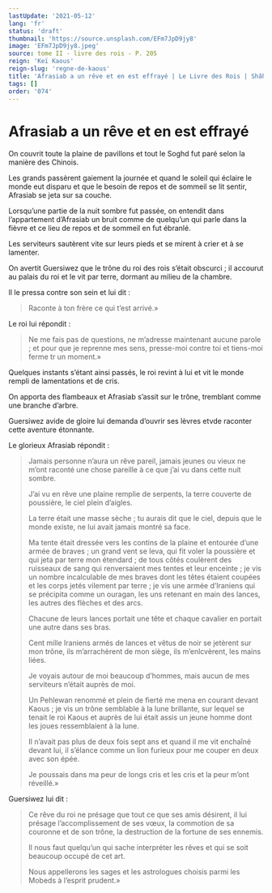 ```yaml
---
lastUpdate: '2021-05-12'
lang: 'fr'
status: 'draft'
thumbnail: 'https://source.unsplash.com/EFm7JpD9jy8'
image: 'EFm7JpD9jy8.jpeg'
source: tome II - livre des rois - P. 205
reign: 'Keï Kaous'
reign-slug: 'regne-de-kaous'
title: 'Afrasiab a un rêve et en est effrayé | Le Livre des Rois | Shâhnâmeh'
tags: []
order: '074'
---
```


# Afrasiab a un rêve et en est effrayé

On couvrit toute la plaine de pavillons et tout le Soghd fut paré selon la manière des Chinois.

Les grands passèrent gaiement la journée et quand le soleil qui éclaire le monde eut disparu et que le besoin de repos et de sommeil se lit sentir, Afrasiab se jeta sur sa couche.

Lorsqu’une partie de la nuit sombre fut passée, on entendit dans l’appartement d’Afrasiab un bruit comme de quelqu’un qui parle dans la fièvre et ce lieu de repos et de sommeil en fut ébranlé.

Les serviteurs sautèrent vite sur leurs pieds et se mirent à crier et à se lamenter.

On avertit Guersiwez que le trône du roi des rois s’était obscurci ; il accourut au palais du roi et le vit par terre, dormant au milieu de la chambre.

Il le pressa contre son sein et lui dit :

> Raconte à ton frère ce qui t’est arrivé.»

Le roi lui répondit :

> Ne me fais pas de questions, ne m’adresse maintenant aucune parole ; et pour que je reprenne mes sens, presse-moi contre toi et tiens-moi ferme tr un moment.»

Quelques instants s’étant ainsi passés, le roi revint à lui et vit le monde rempli de lamentations et de cris.

On apporta des flambeaux et Afrasiab s’assit sur le trône, tremblant comme une branche d’arbre.

Guersiwez avide de gloire lui demanda d’ouvrir ses lèvres etvde raconter cette aventure étonnante.

Le glorieux Afrasiab répondit :

> Jamais personne n’aura un rêve pareil, jamais jeunes ou vieux ne m’ont raconté une chose pareille à ce que j’ai vu dans cette nuit sombre.
>
> J’ai vu en rêve une plaine remplie de serpents, la terre couverte de poussière, le ciel plein d’aigles.
>
> La terre était une masse sèche ; tu aurais dit que le ciel, depuis que le monde existe, ne lui avait jamais montré sa face.
>
> Ma tente était dressée vers les contins de la plaine et entourée d’une armée de braves ; un grand vent se leva, qui fit voler la poussière et qui jeta par terre mon étendard ; de tous côtés coulèrent des ruisseaux de sang qui renversaient mes tentes et leur enceinte ; je vis un nombre incalculable de mes braves dont les têtes étaient coupées et les corps jetés vilement par terre ; je vis une armée d’Iraniens qui se précipita comme un ouragan, les uns retenant en main des lances, les autres des flèches et des arcs.
>
> Chacune de leurs lances portait une tête et chaque cavalier en portait une autre dans ses bras.
>
> Cent mille Iraniens armés de lances et vêtus de noir se jetèrent sur mon trône, ils m’arrachèrent de mon siège, ils m’enlcvèrent, les mains liées.
>
> Je voyais autour de moi beaucoup d’hommes, mais aucun de mes serviteurs n’était auprès de moi.
>
> Un Pehlewan renommé et plein de fierté me mena en courant devant Kaous ; je vis un trône semblable à la lune brillante, sur lequel se tenait le roi Kaous et auprès de lui était assis un jeune homme dont les joues ressemblaient à la lune.
>
> Il n’avait pas plus de deux fois sept ans et quand il me vit enchaîné devant lui, il s’élance comme un lion furieux pour me couper en deux avec son épée.
>
> Je poussais dans ma peur de longs cris et les cris et la peur m’ont réveillé.»

Guersiwez lui dit :

> Ce rêve du roi ne présage que tout ce que ses amis désirent, il lui présage l’accomplissement de ses vœux, la commotion de sa couronne et de son trône, la destruction de la fortune de ses ennemis.
>
> Il nous faut quelqu’un qui sache interpréter les rêves et qui se soit beaucoup occupé de cet art.
>
> Nous appellerons les sages et les astrologues choisis parmi les Mobeds à l’esprit prudent.»
